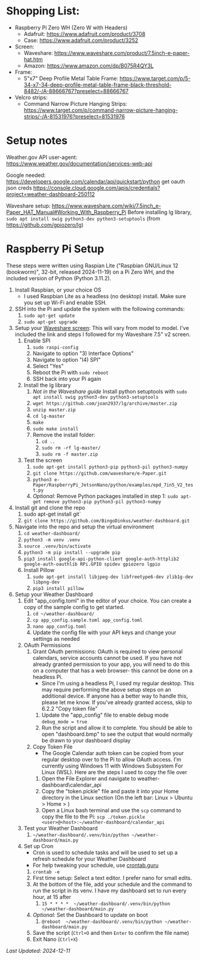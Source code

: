 # Shopping List:
* Raspberry Pi Zero WH (Zero W with Headers)
    * Adafruit: https://www.adafruit.com/product/3708
    * Case: https://www.adafruit.com/product/3252
* Screen:
    * Waveshare: https://www.waveshare.com/product/7.5inch-e-paper-hat.htm
    * Amazon: https://www.amazon.com/dp/B075R4QY3L
* Frame:
    * 5"x7" Deep Profile Metal Table Frame: https://www.target.com/p/5-34-x7-34-deep-profile-metal-table-frame-black-threshold-8482/-/A-88666767?preselect=88666767
* Velcro strips:
    * Command Narrow Picture Hanging Strips: https://www.target.com/p/command-narrow-picture-hanging-strips/-/A-81531976?preselect=81531976


# Setup notes
Weather.gov API user-agent:
https://www.weather.gov/documentation/services-web-api

Google needed:
    https://developers.google.com/calendar/api/quickstart/python
    get oauth json creds
        https://console.cloud.google.com/apis/credentials?project=weather-dashboard-250112

Waveshare setup:
    https://www.waveshare.com/wiki/7.5inch_e-Paper_HAT_Manual#Working_With_Raspberry_Pi
    Before installing lg library, `sudo apt install swig python3-dev python3-setuptools` (from https://github.com/gpiozero/lg)


# Raspberry Pi Setup

These steps were written using Raspian Lite ("Raspbian GNU/Linux 12 (bookworm)", 32-bit, released 2024-11-19) on a Pi Zero WH, and the included version of Python (Python 3.11.2).

1. Install Raspbian, or your choice OS
   - I used Raspbian Lite as a headless (no desktop) install. Make sure you set up Wi-Fi and enable SSH.
2. SSH into the Pi and update the system with the following commands:
   1. `sudo apt-get update`
   2. `sudo apt-get upgrade`
3. Setup your [Waveshare screen](https://www.waveshare.com/wiki/7.5inch_e-Paper_HAT_Manual#Working_With_Raspberry_Pi): This will vary from model to model. I've included the link and steps I followed for my Waveshare 7.5" v2 screen.
   1. Enable SPI
      1. `sudo raspi-config`
      2. Navigate to option "3) Interface Options"
      3. Navigate to option "I4) SPI"
      4. Select "Yes"
      5. Reboot the Pi with `sudo reboot`
      6. SSH back into your Pi again
   2. Install the lg library
      1. *Not in the Waveshare guide* Install python setuptools with `sudo apt install swig python3-dev python3-setuptools`
      2. `wget https://github.com/joan2937/lg/archive/master.zip`
      3. `unzip master.zip`
      4. `cd lg-master`
      5. `make`
      6. `sudo make install`
      7. Remove the install folder:
         1. `cd ..`
         2. `sudo rm -rf lg-master/`
         3. `sudo rm -f master.zip`
   3. Test the screen
      1. `sudo apt-get install python3-pip python3-pil python3-numpy`
      2. `git clone https://github.com/waveshare/e-Paper.git`
      3. `python3 e-Paper/RaspberryPi_JetsonNano/python/examples/epd_7in5_V2_test.py`
      4. *Optional:* Remove Python packages installed in step 1: `sudo apt-get remove python3-pip python3-pil python3-numpy`
4. Install git and clone the repo
   1. sudo apt-get install git`
   2. `git clone https://github.com/BingoDinkus/weather-dashboard.git`
5. Navigate into the repo and setup the virtual environment
   1. `cd weather-dashboard/`
   2. `python3 -m venv .venv`
   3. `source .venv/bin/activate`
   4. `python3 -m pip install --upgrade pip`
   5. `pip3 install google-api-python-client google-auth-httplib2 google-auth-oauthlib RPi.GPIO spidev gpiozero lgpio`
   6. Install Pillow
      1. `sudo apt-get install libjpeg-dev libfreetype6-dev zlib1g-dev libpng-dev`
      2. `pip3 install pillow`
6. Setup your Weather Dashboard
   1. Edit "app_config.toml" in the editor of your choice. You can create a copy of the sample config to get started.
      1. `cd ~/weather-dashboard/`
      2. `cp app_config.sample.toml app_config.toml`
      3. `nano app_config.toml`
      4. Update the config file with your API keys and change your settings as needed
   2. OAuth Permissions
      1. Grant OAuth permissions: OAuth is required to view personal calendars, service accounts cannot be used. If you have not already granted permission to your app, you will need to do this on a computer that has a web browser- this cannot be done on a headless Pi.
         -  Since I'm using a headless Pi, I used my regular desktop. This may require performing the above setup steps on an additional device. If anyone has a better way to handle this, please let me know. If you've already granted access, skip to 6.2.2 "Copy token file"
         1. Update the "app_config" file to enable debug mode `debug_mode = true`
         2. Run the script and allow it to complete. You should be able to open "dashboard.bmp" to see the output that would normally be drawn to your dashboard display
      2. Copy Token File
          -  The Google Calendar auth token can be copied from your regular desktop over to the Pi to allow OAuth access. I'm currently using Windows 11 with Windows Subsystem For Linux (WSL). Here are the steps I used to copy the file over
          1. Open the File Explorer and navigate to weather-dashboard\calendar_api
          2. Copy the "token.pickle" file and paste it into your Home directory in the Linux section (On the left bar: Linux > Ubuntu > Home > <user>)
          3. Open a Linux bash terminal and use the `scp` command to copy the file to the Pi: `scp ./token.pickle <user>@<host>:~/weather-dashboard/calendar_api`
   3. Test your Weather Dashboard
      1. `~/weather-dashboard/.venv/bin/python ~/weather-dashboard/main.py`
   4. Set up Cron
      -  Cron is used to schedule tasks and will be used to set up a refresh schedule for your Weather Dashboard
      -  For help tweaking your schedule, use [crontab.guru](https://crontab.guru/)
      1. `crontab -e`
      2. First time setup: Select a text editor. I prefer nano for small edits.
      3. At the bottom of the file, add your schedule and the command to run the script in its venv. I have my dashboard set to run every hour, at 15 after
         1. `15 * * * *  ~/weather-dashboard/.venv/bin/python ~/weather-dashboard/main.py`
      4. *Optional:* Set the Dashboard to update on boot
         1. `@reboot  ~/weather-dashboard/.venv/bin/python ~/weather-dashboard/main.py`
      5. Save the script (`Ctrl+O` and then `Enter` to confirm the file name)
      6. Exit Nano (`Ctrl+X`)

*Last Updated: 2024-12-11*